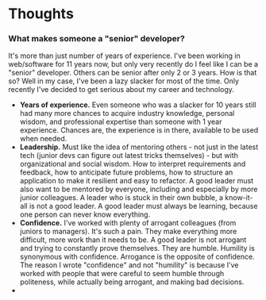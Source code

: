 # Thoughts

### What makes someone a "senior" developer?

It's more than just number of years of experience. I've been working in web/software for 11 years now, but only very recently do I feel like I can be a "senior" developer. Others can be senior after only 2 or 3 years. How is that so? Well in my case, I've been a lazy slacker for most of the time. Only recently I've decided to get serious about my career and technology.

* **Years of experience.**  Even someone who was a slacker for 10 years still had many more chances to acquire industry knowledge, personal wisdom, and professional expertise than someone with 1 year experience. Chances are, the experience is in there, available to be used when needed.
* **Leadership.** Must like the idea of mentoring others - not just in the latest tech \(junior devs can figure out latest tricks themselves\) - but with organizational and social wisdom. How to interpret requirements and feedback, how to anticipate future problems, how to structure an application to make it resilient and easy to refactor. A good leader must also want to be mentored by everyone, including and especially by more junior colleagues. A leader who is stuck in their own bubble, a know-it-all is not a good leader. A good leader must always be learning, because one person can never know everything.
* **Confidence.**  I've worked with plenty of arrogant colleagues \(from juniors to managers\). It's such a pain. They make everything more difficult, more work than it needs to be. A good leader is not arrogant and trying to constantly prove themselves. They are humble. Humility is synonymous with confidence. Arrogance is the opposite of confidence. The reason I wrote "confidence" and not "humility" is because I've worked with people that were careful to seem humble through politeness, while actually being arrogant, and making bad decisions.
* 
